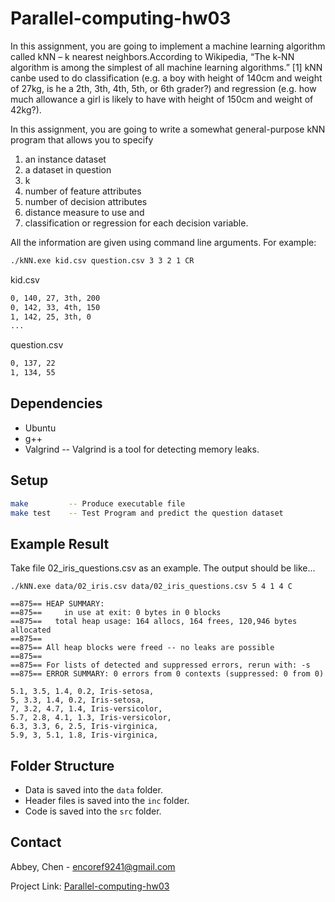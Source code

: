 # Parallel-computing-hw03
In this assignment, you are going to implement a machine learning algorithm called kNN – k nearest neighbors.According to Wikipedia, “The k-NN algorithm is among the simplest of all machine learning algorithms.” [1] kNN canbe used to do classification (e.g. a boy with height of 140cm and weight of 27kg, is he a 2th, 3th, 4th, 5th, or 6th grader?)
and regression (e.g. how much allowance a girl is likely to have with height of 150cm and weight of 42kg?).

In this assignment, you are going to write a somewhat general-purpose kNN program that allows you to specify 

1) an instance dataset 
2) a dataset in question
3) k
4) number of feature attributes
5) number of decision attributes
6) distance measure to use and 
7) classification or regression for each decision variable. 

All the information are given using command line arguments. For example: 

```sh
./kNN.exe kid.csv question.csv 3 3 2 1 CR 
```

kid.csv
```sh
0, 140, 27, 3th, 200
0, 142, 33, 4th, 150
1, 142, 25, 3th, 0
...
```
question.csv 
```sh
0, 137, 22
1, 134, 55 
```
## Dependencies
* Ubuntu
* g++
* Valgrind   -- Valgrind is a tool for detecting memory leaks.

## Setup
```sh
make         -- Produce executable file
make test    -- Test Program and predict the question dataset
```

## Example Result
Take file 02_iris_questions.csv as an example.
The output should be like...
```
./kNN.exe data/02_iris.csv data/02_iris_questions.csv 5 4 1 4 C

==875== HEAP SUMMARY:
==875==     in use at exit: 0 bytes in 0 blocks
==875==   total heap usage: 164 allocs, 164 frees, 120,946 bytes allocated
==875==
==875== All heap blocks were freed -- no leaks are possible
==875==
==875== For lists of detected and suppressed errors, rerun with: -s
==875== ERROR SUMMARY: 0 errors from 0 contexts (suppressed: 0 from 0)

5.1, 3.5, 1.4, 0.2, Iris-setosa, 
5, 3.3, 1.4, 0.2, Iris-setosa, 
7, 3.2, 4.7, 1.4, Iris-versicolor, 
5.7, 2.8, 4.1, 1.3, Iris-versicolor, 
6.3, 3.3, 6, 2.5, Iris-virginica, 
5.9, 3, 5.1, 1.8, Iris-virginica, 

```
## Folder Structure
* Data is saved into the `data` folder.
* Header files is saved into the `inc` folder.
* Code is saved into the `src` folder.

## Contact

Abbey, Chen - encoref9241@gmail.com

Project Link: [Parallel-computing-hw03](https://github.com/EasternGD/Parallel-computing-hw03.git)
